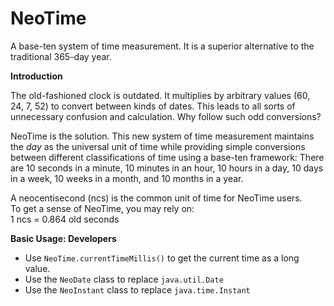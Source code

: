 # NeoTime
A base-ten system of time measurement. It is a superior alternative to the traditional 365-day year.

**Introduction**

The old-fashioned clock is outdated. It multiplies by arbitrary values (60, 24, 7, 52) to convert between kinds of dates. This leads to all sorts of unnecessary confusion and calculation. Why follow such odd conversions?

NeoTime is the solution. This new system of time measurement maintains the *day* as the universal unit of time while providing simple conversions between different classifications of time using a base-ten framework: There are 10 seconds in a minute, 10 minutes in an hour, 10 hours in a day, 10 days in a week, 10 weeks in a month, and 10 months in a year.

A neocentisecond (ncs) is the common unit of time for NeoTime users.
<br>To get a sense of NeoTime, you may rely on:
<br>1 ncs = 0.864 old seconds

**Basic Usage: Developers**

* Use `NeoTime.currentTimeMillis()` to get the current time as a long value.
* Use the `NeoDate` class to replace `java.util.Date`
* Use the `NeoInstant` class to replace `java.time.Instant`
